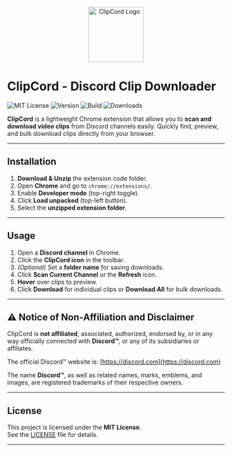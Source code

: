 <p align="center">
  <img src="https://github.com/hygef-v4/Discord_Video_Downloader/blob/main/icons/icon128.png?raw=true" alt="ClipCord Logo" width="128"/>
</p>

# ClipCord - Discord Clip Downloader

![MIT License](https://img.shields.io/badge/license-MIT-blue.svg)
![Version](https://img.shields.io/badge/version-1.3.0-blue)
![Build](https://img.shields.io/badge/build-passing-brightgreen)
![Downloads](https://img.shields.io/badge/downloads-100+-yellowgreen)


**ClipCord** is a lightweight Chrome extension that allows you to **scan and download video clips** from Discord channels easily. Quickly find, preview, and bulk download clips directly from your browser.

---

## Installation

1. **Download & Unzip** the extension code folder.
2. Open **Chrome** and go to `chrome://extensions/`.
3. Enable **Developer mode** (top-right toggle).
4. Click **Load unpacked** (top-left button).
5. Select the **unzipped extension folder**.

---

## Usage

1. Open a **Discord channel** in Chrome.
2. Click the **ClipCord icon** in the toolbar.
3. *(Optional)* Set a **folder name** for saving downloads.
4. Click **Scan Current Channel** or the **Refresh** icon.
5. **Hover** over clips to preview.
6. Click **Download** for individual clips or **Download All** for bulk downloads.

---

## ⚠️ Notice of Non-Affiliation and Disclaimer

ClipCord is **not affiliated**, associated, authorized, endorsed by, or in any way officially connected with **Discord™**, or any of its subsidiaries or affiliates.

The official Discord™ website is: [https://discord.com](https://discord.com)

The name **Discord™**, as well as related names, marks, emblems, and images, are registered trademarks of their respective owners.

---

## License

This project is licensed under the **MIT License**.  
See the [LICENSE](LICENSE) file for details.

---
